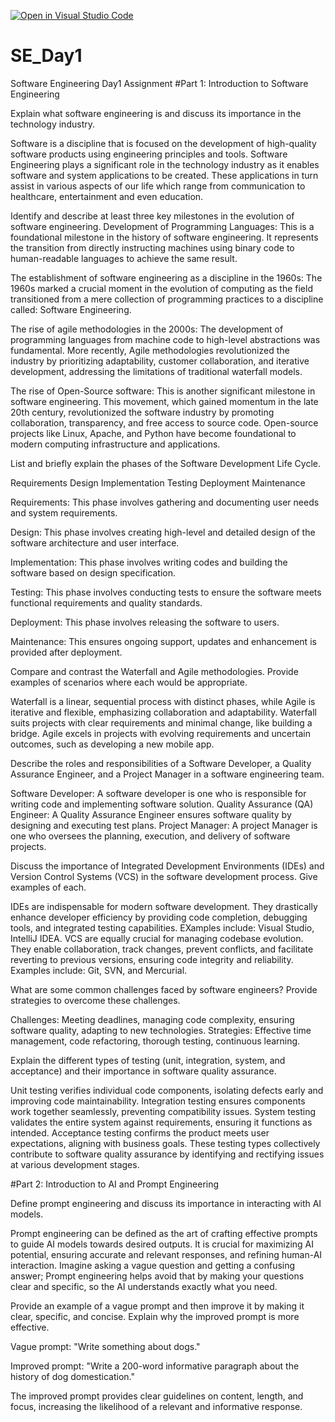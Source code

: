 [![Open in Visual Studio Code](https://classroom.github.com/assets/open-in-vscode-2e0aaae1b6195c2367325f4f02e2d04e9abb55f0b24a779b69b11b9e10269abc.svg)](https://classroom.github.com/online_ide?assignment_repo_id=15570254&assignment_repo_type=AssignmentRepo)
# SE_Day1
Software Engineering Day1 Assignment
#Part 1: Introduction to Software Engineering

Explain what software engineering is and discuss its importance in the technology industry.

Software is a discipline that is focused on the development of high-quality software products using engineering principles and tools.
Software Engineering plays a significant role in the technology industry as it enables software and system applications to be created. These applications in turn assist in various aspects of our life which range from communication to healthcare, entertainment and even education.

Identify and describe at least three key milestones in the evolution of software engineering.
Development of Programming Languages: This is a foundational milestone in the history of software engineering. It represents the transition from directly instructing machines using binary code to human-readable languages to achieve the same result.

The establishment of software engineering as a discipline in the 1960s: The 1960s marked a crucial moment in the evolution of computing as the field transitioned from a mere collection of programming practices to a discipline called: Software Engineering.

The rise of agile methodologies in the 2000s: The development of programming languages from machine code to high-level abstractions was fundamental. More recently, Agile methodologies revolutionized the industry by prioritizing adaptability, customer collaboration, and iterative development, addressing the limitations of traditional waterfall models.

The rise of Open-Source software: This is another significant milestone in software engineering. This movement, which gained momentum in the late 20th century, revolutionized the software industry by promoting collaboration, transparency, and free access to source code. Open-source projects like Linux, Apache, and Python have become foundational to modern computing infrastructure and applications.

List and briefly explain the phases of the Software Development Life Cycle.

Requirements
Design
Implementation
Testing
Deployment
Maintenance

Requirements: This phase involves gathering and documenting user needs and system requirements.

Design: This phase involves creating high-level and detailed design of the software architecture and user interface.

Implementation: This phase involves writing codes and building the software based on design specification.

Testing: This phase involves conducting tests to ensure the software meets functional requirements and quality standards.

Deployment: This phase involves releasing the software to users.

Maintenance: This ensures ongoing support, updates and enhancement is provided after deployment.

Compare and contrast the Waterfall and Agile methodologies. Provide examples of scenarios where each would be appropriate.

Waterfall is a linear, sequential process with distinct phases, while Agile is iterative and flexible, emphasizing collaboration and adaptability. Waterfall suits projects with clear requirements and minimal change, like building a bridge. Agile excels in projects with evolving requirements and uncertain outcomes, such as developing a new mobile app.   


Describe the roles and responsibilities of a Software Developer, a Quality Assurance Engineer, and a Project Manager in a software engineering team.

Software Developer: A software developer is one who is responsible for writing code and implementing software solution.
Quality Assurance (QA) Engineer: A Quality Assurance Engineer ensures software quality by designing and executing test plans.
Project Manager: A project Manager is one who oversees the planning, execution, and delivery of software projects.


Discuss the importance of Integrated Development Environments (IDEs) and Version Control Systems (VCS) in the software development process. Give examples of each.

IDEs are indispensable for modern software development. They drastically enhance developer efficiency by providing code completion, debugging tools, and integrated testing capabilities. EXamples include: Visual Studio, IntelliJ IDEA.
VCS are equally crucial for managing codebase evolution. They enable collaboration, track changes, prevent conflicts, and facilitate reverting to previous versions, ensuring code integrity and reliability. Examples include: Git, SVN, and Mercurial.

What are some common challenges faced by software engineers? Provide strategies to overcome these challenges.

Challenges: Meeting deadlines, managing code complexity, ensuring software quality, adapting to new technologies.
Strategies: Effective time management, code refactoring, thorough testing, continuous learning.

Explain the different types of testing (unit, integration, system, and acceptance) and their importance in software quality assurance.

Unit testing verifies individual code components, isolating defects early and improving code maintainability. 
Integration testing ensures components work together seamlessly, preventing compatibility issues. 
System testing validates the entire system against requirements, ensuring it functions as intended. 
Acceptance testing confirms the product meets user expectations, aligning with business goals. 
These testing types collectively contribute to software quality assurance by identifying and rectifying issues at various development stages.


#Part 2: Introduction to AI and Prompt Engineering


Define prompt engineering and discuss its importance in interacting with AI models.

Prompt engineering can be defined as the art of crafting effective prompts to guide AI models towards desired outputs.
It is crucial for maximizing AI potential, ensuring accurate and relevant responses, and refining human-AI interaction. Imagine asking a vague question and getting a confusing answer; Prompt engineering helps avoid that by making your questions clear and specific, so the AI understands exactly what you need.

  
Provide an example of a vague prompt and then improve it by making it clear, specific, and concise. Explain why the improved prompt is more effective.

Vague prompt: "Write something about dogs."

Improved prompt: "Write a 200-word informative paragraph about the history of dog domestication."

The improved prompt provides clear guidelines on content, length, and focus, increasing the likelihood of a relevant and informative response.
